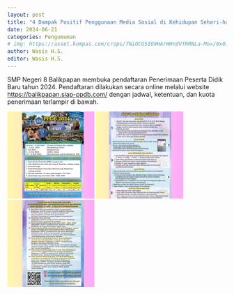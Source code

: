 ```yaml
---
layout: post
title: "4 Dampak Positif Penggunaan Media Sosial di Kehidupan Sehari-hari"
date: 2024-06-21
categories: Pengumuman
# img: https://asset.kompas.com/crops/7NiOCG5IO9HArWHndVTRRNLa-Mo=/0x0:917x611/750x500/data/photo/2022/11/18/6377237c17e09.jpg
author: Wasis H.S.
editor: Wasis H.S.
---
```


SMP Negeri 8 Balikpapan membuka pendaftaran Penerimaan Peserta Didik Baru tahun
2024. Pendaftaran dilakukan secara online melalui website https://balikpapan.siap-ppdb.com/
dengan jadwal, ketentuan, dan kuota penerimaan terlampir di bawah.


<img src="/images/smpn8_new-foto/ppdb-1.jpg" style="height: 200px; width: auto;" >
<img src="/images/smpn8_new-foto/ppdb-2.jpg" style="height: 200px; width: auto;" >
<img src="/images/smpn8_new-foto/ppdb-3.jpg" style="height: 200px; width: auto;" >
